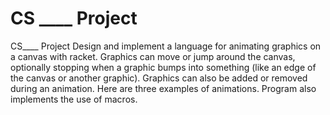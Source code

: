 # CS ____ Project
CS____ Project 
Design and implement a language for animating graphics on a canvas with racket. Graphics can move or jump around the canvas, optionally stopping when a graphic bumps into something (like an edge of the canvas or another graphic). Graphics can also be added or removed during an animation. Here are three examples of animations. Program also implements the use of macros.
